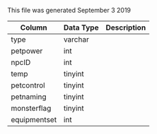 This file was generated September 3 2019

| Column       | Data Type | Description |
| ------------ | --------- | ----------- |
| type         | varchar   |             |
| petpower     | int       |             |
| npcID        | int       |             |
| temp         | tinyint   |             |
| petcontrol   | tinyint   |             |
| petnaming    | tinyint   |             |
| monsterflag  | tinyint   |             |
| equipmentset | int       |             |